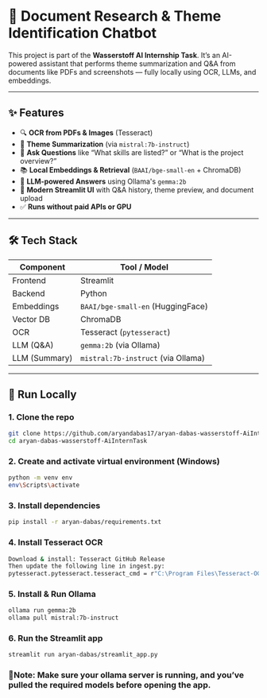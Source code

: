 # 🧠 Document Research & Theme Identification Chatbot

This project is part of the **Wasserstoff AI Internship Task**. It’s an AI-powered assistant that performs theme summarization and Q&A from documents like PDFs and screenshots — fully locally using OCR, LLMs, and embeddings.

---

## ✨ Features

- 🔍 **OCR from PDFs & Images** (Tesseract)
- 🧠 **Theme Summarization** (via `mistral:7b-instruct`)
- 💬 **Ask Questions** like “What skills are listed?” or “What is the project overview?”
- 📚 **Local Embeddings & Retrieval** (`BAAI/bge-small-en` + ChromaDB)
- 🤖 **LLM-powered Answers** using Ollama's `gemma:2b`
- 🎨 **Modern Streamlit UI** with Q&A history, theme preview, and document upload
- ✅ **Runs without paid APIs or GPU**

---

## 🛠️ Tech Stack

| Component       | Tool / Model                      |
|----------------|------------------------------------|
| Frontend       | Streamlit                          |
| Backend        | Python                             |
| Embeddings     | `BAAI/bge-small-en` (HuggingFace)  |
| Vector DB      | ChromaDB                           |
| OCR            | Tesseract (`pytesseract`)          |
| LLM (Q&A)      | `gemma:2b` (via Ollama)            |
| LLM (Summary)  | `mistral:7b-instruct` (via Ollama) |

---

## 🚀 Run Locally

### 1. Clone the repo
```bash
git clone https://github.com/aryandabas17/aryan-dabas-wasserstoff-AiInternTask.git
cd aryan-dabas-wasserstoff-AiInternTask
```
### 2. Create and activate virtual environment (Windows)
```bash
python -m venv env
env\Scripts\activate
```
### 3. Install dependencies
```bash
pip install -r aryan-dabas/requirements.txt
```
### 4. Install Tesseract OCR
```bash
Download & install: Tesseract GitHub Release
Then update the following line in ingest.py:
pytesseract.pytesseract.tesseract_cmd = r"C:\Program Files\Tesseract-OCR\tesseract.exe"
```
### 5. Install & Run Ollama
```bash
ollama run gemma:2b
ollama pull mistral:7b-instruct
```
### 6. Run the Streamlit app
```bash
streamlit run aryan-dabas/streamlit_app.py
```
### 📍Note: Make sure your ollama server is running, and you’ve pulled the required models before opening the app.

